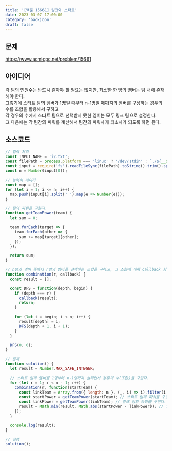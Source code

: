 ```yaml
---
title: '[백준 15661] 링크와 스타트'
date: 2023-03-07 17:00:00
category: 'backjoon'
draft: false
---
```


## 문제
https://www.acmicpc.net/problem/15661

## 아이디어
각 팀의 인원수는 반드시 같아야 할 필요는 없지만, 최소한 한 명의 멤버는 팀 내에 존재해야 한다.  
그렇기에 스타트 팀의 멤버가 1명일 때부터 n-1명일 때까지의 멤버를 구성하는 경우의 수를 조합을 활용해서 구하고  
각 경우의 수에서 스타트 팀으로 선택받지 못한 멤버는 모두 링크 팀으로 설정한다.  
그 다음에는 각 팀간의 파워를 계산해서 팀간의 파워차가 최소치가 되도록 하면 된다.  

## 소스코드
```js
// 입력 처리
const INPUT_NAME = 'i2.txt';
const filePath = process.platform === 'linux' ? '/dev/stdin' : `./${__dirname.split('\\').pop()}/${INPUT_NAME}`;
const input = require('fs').readFileSync(filePath).toString().trim().split('\n').map(item => item.trim());
const n = Number(input[0]);

// 능력치 데이터
const map = [];
for (let i = 1; i <= n; i++) {
  map.push(input[i].split(' ').map(e => Number(e)));
}

// 팀의 파워를 구한다.
function getTeamPower(team) {
  let sum = 0;

  team.forEach(target => {
    team.forEach(other => {
      sum += map[target][other];
    });
  });

  return sum;
}

// n명의 멤버 중에서 r명의 멤버를 선택하는 조합을 구하고, 그 조합에 대해 callback 함수를 실행한다.
function combination(r, callback) {
  const result = [];

  const DFS = function(depth, begin) {
    if (depth === r) {
      callback(result);
      return;
    }

    for (let i = begin; i < n; i++) {
      result[depth] = i;
      DFS(depth + 1, i + 1);
    }
  }

  DFS(0, 0);
}

// 문제
function solution() {
  let result = Number.MAX_SAFE_INTEGER;

  // 스타트 팀의 멤버를 1명부터 n-1명까지 늘리면서 경우의 수(조합)을 구한다.
  for (let r = 1; r < n - 1; r++) {
    combination(r, function(startTeam) {
      const linkTeam = Array.from({ length: n }, (_, i) => i).filter(i => !startTeam.includes(i)); // 스타트 팀 멤버가 아닌 멤버를 모두 링크 팀으로 한다.
      const startPower = getTeamPower(startTeam); // 스타트 팀의 파워를 구한다.
      const linkPower = getTeamPower(linkTeam); // 링크 팀의 파워를 구한다.
      result = Math.min(result, Math.abs(startPower - linkPower)); // 양 팀간의 파워 차이를 최소한으로 하는 값을 구한다.
    });
  }

  console.log(result);
}

// 실행
solution();
```